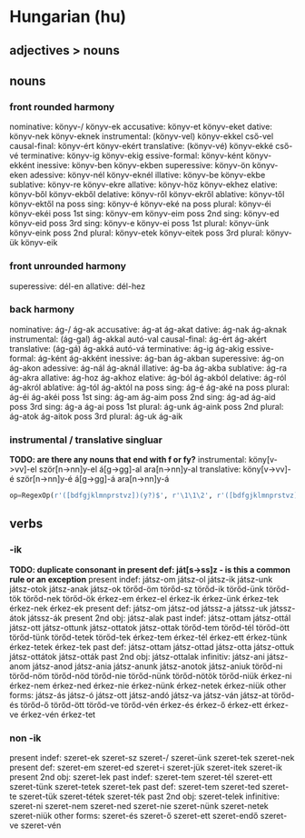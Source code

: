# Hungarian (hu)

## adjectives > nouns

## nouns
### front rounded harmony
nominative:      könyv-/         könyv-ek
accusative:      könyv-et        könyv-eket
dative:          könyv-nek       könyv-eknek
instrumental:    (könyv-vel)     könyv-ekkel
                 cső-vel
causal-final:    könyv-ért       könyv-ekért
translative:     (könyv-vé)      könyv-ekké
                 cső-vé
terminative:     könyv-ig        könyv-ekig
essive-formal:   könyv-ként      könyv-ekként
inessive:        könyv-ben       könyv-ekben
superessive:     könyv-ön        könyv-eken
adessive:        könyv-nél       könyv-eknél
illative:        könyv-be        könyv-ekbe
sublative:       könyv-re        könyv-ekre
allative:        könyv-höz       könyv-ekhez
elative:         könyv-ből       könyv-ekből
delative:        könyv-ről       könyv-ekről
ablative:        könyv-től       könyv-ektől
na poss sing:    könyv-é         könyv-eké
na poss plural:  könyv-éi        könyv-ekéi
poss 1st sing:   könyv-em        könyv-eim
poss 2nd sing:   könyv-ed        könyv-eid
poss 3rd sing:   könyv-e         könyv-ei
poss 1st plural: könyv-ünk       könyv-eink
poss 2nd plural: könyv-etek      könyv-eitek
poss 3rd plural: könyv-ük        könyv-eik

### front unrounded harmony
superessive:     dél-en
allative:        dél-hez

### back harmony
nominative:      ág-/       ág-ak
accusative:      ág-at      ág-akat
dative:          ág-nak     ág-aknak
instrumental:    (ág-gal)   ág-akkal
                 autó-val
causal-final:    ág-ért     ág-akért
translative:     (ág-gá)    ág-akká
                 autó-vá
terminative:     ág-ig      ág-akig
essive-formal:   ág-ként    ág-akként
inessive:        ág-ban     ág-akban
superessive:     ág-on      ág-akon
adessive:        ág-nál     ág-aknál
illative:        ág-ba      ág-akba
sublative:       ág-ra      ág-akra
allative:        ág-hoz     ág-akhoz
elative:         ág-ból     ág-akból
delative:        ág-ról     ág-akról
ablative:        ág-tól     ág-aktól
na poss sing:    ág-é       ág-aké
na poss plural:  ág-éi      ág-akéi
poss 1st sing:   ág-am      ág-aim
poss 2nd sing:   ág-ad      ág-aid
poss 3rd sing:   ág-a       ág-ai
poss 1st plural: ág-unk     ág-aink
poss 2nd plural: ág-atok    ág-aitok
poss 3rd plural: ág-uk      ág-aik

### instrumental / translative singluar
**TODO: are there any nouns that end with f or fy?**
instrumental:   köny[v->vv]-el
                ször[n->nn]y-el
                á[g->gg]-al
                ara[n->nn]y-al
translative:    köny[v->vv]-é
                ször[n->nn]y-é
                á[g->gg]-á
                ara[n->nn]y-á
``` python
op=RegexOp(r'([bdfgjklmnprstvz])(y?)$', r'\1\1\2', r'([bdfgjklmnprstvz])\1(y?)$', r'\1\2')
```

## verbs
### -ik
**TODO: duplicate consonant in pre­sent def: ját[s->ss]z - is this a common rule or an exception**
pre­sent indef:    játsz-om játsz-ol játsz-ik játsz-unk játsz-otok játsz-anak
                  játsz-ok
                  törőd-öm törőd-sz törőd-ik törőd-ünk törőd-tök törőd-nek
                  törőd-ök
                  érkez-em érkez-el érkez-ik érkez-ünk érkez-tek érkez-nek
                  érkez-ek
pre­sent def:      játsz-om játsz-od játssz-a játssz-uk játssz-átok játssz-ák
pre­sent 2nd obj:  játsz-alak
past indef:       játsz-ottam játsz-ottál játsz-ott játsz-ottunk játsz-ottatok játsz-ottak
                  törőd-tem törőd-tél törőd-ött törőd-tünk törőd-tetek törőd-tek
                  érkez-tem érkez-tél érkez-ett érkez-tünk érkez-tetek érkez-tek
past def:         játsz-ottam játsz-ottad játsz-otta játsz-ottuk játsz-ottátok játsz-ották
past 2nd obj:     játsz-ottalak
infinitiv:        játsz-ani játsz-anom játsz-anod játsz-ania játsz-anunk játsz-anotok játsz-aniuk
                  törőd-ni törőd-nöm törőd-nöd törőd-nie törőd-nünk törőd-nötök törőd-niük
                  érkez-ni érkez-nem érkez-ned érkez-nie érkez-nünk érkez-netek érkez-niük
other forms:      játsz-ás játsz-ó játsz-ott játsz-andó játsz-va játsz-ván játsz-at
                  törőd-és törőd-ő törőd-ött törőd-ve törőd-vén
                  érkez-és érkez-ő érkez-ett érkez-ve érkez-vén érkez-tet

### non -ik
pre­sent indef:    szeret-ek  szeret-sz  szeret-/   szeret-ünk  szeret-tek   szeret-nek
pre­sent def:      szeret-em  szeret-ed  szeret-i   szeret-jük  szeret-itek  szeret-ik
pre­sent 2nd obj:  szeret-lek
past indef:       szeret-tem szeret-tél szeret-ett szeret-tünk szeret-tetek szeret-tek
past def:         szeret-tem szeret-ted szeret-te  szeret-tük  szeret-tétek szeret-ték
past 2nd obj:     szeret-telek
infinitive:       szeret-ni szeret-nem szeret-ned szeret-nie szeret-nünk szeret-netek szeret-niük
other forms:      szeret-és szeret-ő szeret-ett szeret-endő szeret-ve szeret-vén


